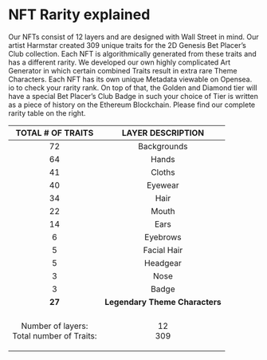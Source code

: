 # NFT Rarity explained

Our NFTs consist of 12 layers and are designed with Wall Street in mind. Our artist Harmstar created 309 unique traits for the 2D Genesis Bet Placer’s Club collection. Each NFT is algorithmically generated from these traits and has a different rarity. We developed our own highly complicated Art Generator in which certain combined Traits result in extra rare Theme Characters. Each NFT has its own unique Metadata viewable on Opensea. io to check your rarity rank. On top of that, the Golden and Diamond tier will have a special Bet Placer’s Club Badge in such your choice of Tier is written as a piece of history on the Ethereum Blockchain. Please find our complete rarity table on the right.

|                  TOTAL # OF TRAITS                  |        LAYER DESCRIPTION       |
| :-------------------------------------------------: | :----------------------------: |
|                          72                         |           Backgrounds          |
|                          64                         |              Hands             |
|                          41                         |             Cloths             |
|                          40                         |             Eyewear            |
|                          34                         |              Hair              |
|                          22                         |              Mouth             |
|                          14                         |              Ears              |
|                          6                          |            Eyebrows            |
|                          5                          |           Facial Hair          |
|                          5                          |            Headgear            |
|                          3                          |              Nose              |
|                          3                          |              Badge             |
|                        **27**                       | **Legendary Theme Characters** |
|                                                     |                                |
| <p>Number of layers:<br>Total number of Traits:</p> |        <p>12<br>309</p>        |
